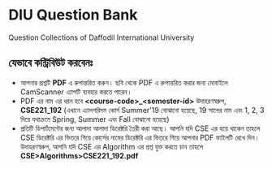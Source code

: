 # DIU Question Bank

Question Collections of Daffodil International University

## যেভাবে কন্ট্রিবিউট করবেনঃ

 - আপনার প্রশ্নটি **PDF** এ রুপান্তরিত করুন। ছবি থেকে PDF এ রুপান্তরিত করার জন্য মোবাইলে CamScanner এ্যাপটি ব্যবহার করতে পারেন।
 - PDF এর নাম এর ধরন হবে **\<course-code>_\<semester-id>** উদাহরণস্বরুপ, **CSE221_192** (এখানে এ্যালগরিদম কোর্স Summer'19 বোঝানো হয়েছে, 19 সালের নাম এবং 1, 2, 3 দিয়ে যথাক্রমে Spring, Summer এবং Fall বোঝানো হয়েছে)
 - প্রতিটি ডিপার্টমেন্টের জন্য আলাদা আলাদা ডিরেক্টরি তৈরী করা আছে। আপনি যদি CSE এর হয়ে থাকেন তাহলে CSE ডিরেক্টরি এর ভিতরে গিয়ে কোর্সের নামের ডিরেক্টরি এর ভিতরে গিয়ে আপনার PDF ফাইলটি রেখে দিন। উদাহরণস্বরুপ, আপনি যদি CSE এর Algorithm এর প্রশ্ন যুক্ত করতে চান তাহলে **CSE>Algorithms>CSE221_192.pdf**
